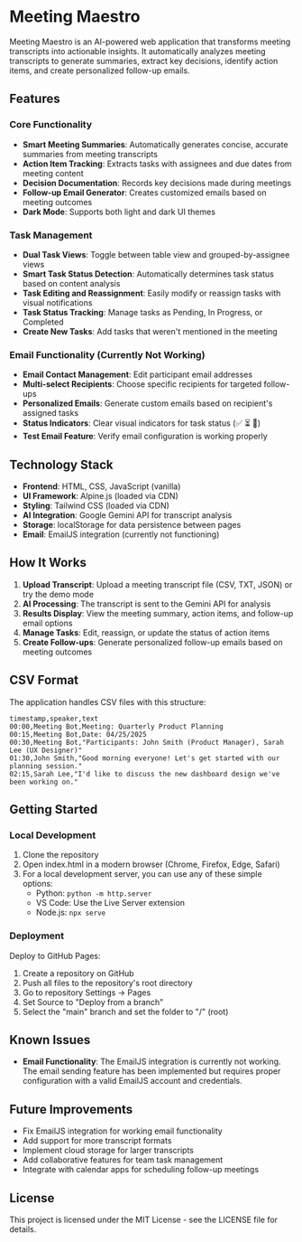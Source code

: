 # Meeting Maestro

Meeting Maestro is an AI-powered web application that transforms meeting transcripts into actionable insights. It automatically analyzes meeting transcripts to generate summaries, extract key decisions, identify action items, and create personalized follow-up emails.

## Features

### Core Functionality
- **Smart Meeting Summaries**: Automatically generates concise, accurate summaries from meeting transcripts
- **Action Item Tracking**: Extracts tasks with assignees and due dates from meeting content
- **Decision Documentation**: Records key decisions made during meetings
- **Follow-up Email Generator**: Creates customized emails based on meeting outcomes
- **Dark Mode**: Supports both light and dark UI themes

### Task Management
- **Dual Task Views**: Toggle between table view and grouped-by-assignee views
- **Smart Task Status Detection**: Automatically determines task status based on content analysis
- **Task Editing and Reassignment**: Easily modify or reassign tasks with visual notifications
- **Task Status Tracking**: Manage tasks as Pending, In Progress, or Completed
- **Create New Tasks**: Add tasks that weren't mentioned in the meeting

### Email Functionality (Currently Not Working)
- **Email Contact Management**: Edit participant email addresses
- **Multi-select Recipients**: Choose specific recipients for targeted follow-ups
- **Personalized Emails**: Generate custom emails based on recipient's assigned tasks
- **Status Indicators**: Clear visual indicators for task status (✅ ⏳ 🔄)
- **Test Email Feature**: Verify email configuration is working properly

## Technology Stack

- **Frontend**: HTML, CSS, JavaScript (vanilla)
- **UI Framework**: Alpine.js (loaded via CDN)
- **Styling**: Tailwind CSS (loaded via CDN)
- **AI Integration**: Google Gemini API for transcript analysis
- **Storage**: localStorage for data persistence between pages
- **Email**: EmailJS integration (currently not functioning)

## How It Works

1. **Upload Transcript**: Upload a meeting transcript file (CSV, TXT, JSON) or try the demo mode
2. **AI Processing**: The transcript is sent to the Gemini API for analysis
3. **Results Display**: View the meeting summary, action items, and follow-up email options
4. **Manage Tasks**: Edit, reassign, or update the status of action items
5. **Create Follow-ups**: Generate personalized follow-up emails based on meeting outcomes

## CSV Format

The application handles CSV files with this structure:

```csv
timestamp,speaker,text
00:00,Meeting Bot,Meeting: Quarterly Product Planning
00:15,Meeting Bot,Date: 04/25/2025
00:30,Meeting Bot,"Participants: John Smith (Product Manager), Sarah Lee (UX Designer)"
01:30,John Smith,"Good morning everyone! Let's get started with our planning session."
02:15,Sarah Lee,"I'd like to discuss the new dashboard design we've been working on."
```

## Getting Started

### Local Development

1. Clone the repository
2. Open index.html in a modern browser (Chrome, Firefox, Edge, Safari)
3. For a local development server, you can use any of these simple options:
   - Python: `python -m http.server`
   - VS Code: Use the Live Server extension
   - Node.js: `npx serve`

### Deployment

Deploy to GitHub Pages:

1. Create a repository on GitHub
2. Push all files to the repository's root directory
3. Go to repository Settings → Pages
4. Set Source to "Deploy from a branch"
5. Select the "main" branch and set the folder to "/" (root)

## Known Issues

- **Email Functionality**: The EmailJS integration is currently not working. The email sending feature has been implemented but requires proper configuration with a valid EmailJS account and credentials.

## Future Improvements

- Fix EmailJS integration for working email functionality
- Add support for more transcript formats
- Implement cloud storage for larger transcripts
- Add collaborative features for team task management
- Integrate with calendar apps for scheduling follow-up meetings

## License

This project is licensed under the MIT License - see the LICENSE file for details.